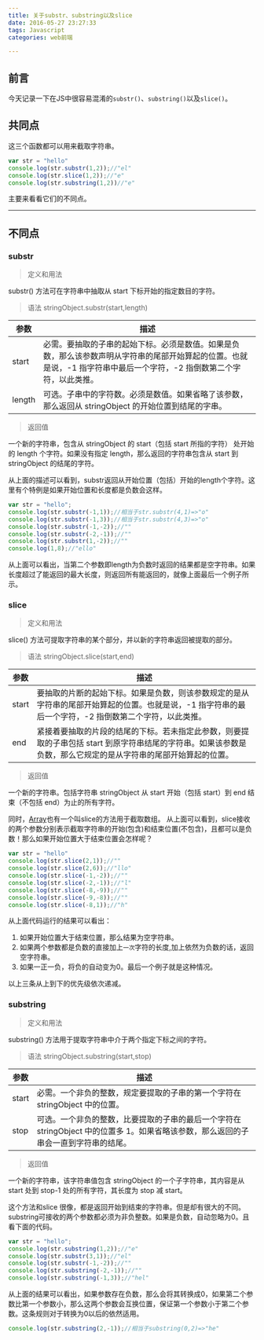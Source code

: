 ```yaml
---
title: 关于substr、substring以及slice
date: 2016-05-27 23:27:33
tags: Javascript
categories: web前端

---
```


## 前言
今天记录一下在JS中很容易混淆的`substr()`、`substring()`以及`slice()`。
<!-- more -->
## 共同点
这三个函数都可以用来截取字符串。
```javascript
var str = "hello"
console.log(str.substr(1,2));//"el"
console.log(str.slice(1,2));//"e"
console.log(str.substring(1,2))//"e"
```
主要来看看它们的不同点。

---

## 不同点

### substr
> 定义和用法

substr() 方法可在字符串中抽取从 start 下标开始的指定数目的字符。
> 语法
stringObject.substr(start,length)

|参数 |    描述|
|----|--------|
|start|必需。要抽取的子串的起始下标。必须是数值。如果是负数，那么该参数声明从字符串的尾部开始算起的位置。也就是说，-1 指字符串中最后一个字符，-2 指倒数第二个字符，以此类推。|
|length |可选。子串中的字符数。必须是数值。如果省略了该参数，那么返回从 stringObject 的开始位置到结尾的字串。

> 返回值

一个新的字符串，包含从 stringObject 的 start（包括 start 所指的字符） 处开始的 length 个字符。如果没有指定 length，那么返回的字符串包含从 start 到 stringObject 的结尾的字符。 

从上面的描述可以看到，substr返回从开始位置（包括）开始的length个字符。这里有个特例是如果开始位置和长度都是负数会这样。
```JavaScript
var str = "hello";
console.log(str.substr(-1,1));//相当于str.substr(4,1)=>"o"
console.log(str.substr(-1,3));//相当于str.substr(4,3)=>"o"
console.log(str.substr(-1,-2));//""
console.log(str.substr(-2,-1));//""
console.log(str.substr(1,-2));//""
console.log(1,8);//"ello"
```
从上面可以看出，当第二个参数即length为负数时返回的结果都是空字符串。如果长度超过了能返回的最大长度，则返回所有能返回的，就像上面最后一个例子所示。

### slice
> 定义和用法

slice() 方法可提取字符串的某个部分，并以新的字符串返回被提取的部分。
> 语法
stringObject.slice(start,end)

|参数 |描述|
|-----|-------|
|start| 要抽取的片断的起始下标。如果是负数，则该参数规定的是从字符串的尾部开始算起的位置。也就是说，-1 指字符串的最后一个字符，-2 指倒数第二个字符，以此类推。|
|end|   紧接着要抽取的片段的结尾的下标。若未指定此参数，则要提取的子串包括 start 到原字符串结尾的字符串。如果该参数是负数，那么它规定的是从字符串的尾部开始算起的位置。|

> 返回值

一个新的字符串。包括字符串 stringObject 从 start 开始（包括 start）到 end 结束（不包括 end）为止的所有字符。

同时，[Array](http://www.w3school.com.cn/jsref/jsref_slice_array.asp)也有一个叫slice的方法用于截取数组。
从上面可以看到，slice接收的两个参数分别表示截取字符串的开始(包含)和结束位置(不包含)，且都可以是负数！那么如果开始位置大于结束位置会怎样呢？

```Javascript
var str = "hello"
console.log(str.slice(2,1));//""
console.log(str.slice(2,6));//"llo"
console.log(str.slice(-1,-2));//""
console.log(str.slice(-2,-1));//"l"
console.log(str.slice(-8,-9));//""
console.log(str.slice(-9,-8));//""
console.log(str.slice(-8,1));//"h"
```
从上面代码运行的结果可以看出：
1. 如果开始位置大于结束位置，那么结果为空字符串。
2. 如果两个参数都是负数的直接加上`一次`字符的长度,加上依然为负数的话，返回空字符串。
3. 如果一正一负，将负的自动变为0。最后一个例子就是这种情况。

以上三条从上到下的优先级依次递减。

### substring

> 定义和用法

substring() 方法用于提取字符串中介于两个指定下标之间的字符。
> 语法
stringObject.substring(start,stop)

|参数 |描述|
|----|--------|
|start| 必需。一个非负的整数，规定要提取的子串的第一个字符在 stringObject 中的位置。|
|stop|可选。一个非负的整数，比要提取的子串的最后一个字符在 stringObject 中的位置多 1。如果省略该参数，那么返回的子串会一直到字符串的结尾。|

> 返回值

一个新的字符串，该字符串值包含 stringObject 的一个子字符串，其内容是从 start 处到 stop-1 处的所有字符，其长度为 stop 减 start。

这个方法和slice 很像，都是返回开始到结束的字符串。但是却有很大的不同。
substring可接收的两个参数都必须为非负整数。如果是负数，自动忽略为0。且看下面的代码。
```JavaScript
var str = "hello";
console.log(str.substring(1,2));//"e"
console.log(str.substr(3,1));//"el"
console.log(str.substr(-1,-2));//""
console.log(str.substring(-2,-1));//""
console.log(str.substring(-1,3));//"hel"
```
从上面的结果可以看出，如果参数存在负数，那么会将其转换成0，如果第二个参数比第一个参数小，那么这两个参数会互换位置，保证第一个参数小于第二个参数。这条规则对于转换为0以后的依然适用。
```Javascript
console.log(str.substring(2,-1));//相当于substring(0,2)=>"he"
```


